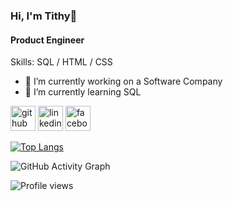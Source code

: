 ### Hi, I'm Tithy👋
#### Product Engineer

Skills: SQL / HTML / CSS 

- 🔭 I’m currently working on a Software Company 
- 🌱 I’m currently learning SQL 


[<img src='https://cdn.jsdelivr.net/npm/simple-icons@3.0.1/icons/github.svg' alt='github' height='40'>](https://github.com/RifatTithy)  [<img src='https://cdn.jsdelivr.net/npm/simple-icons@3.0.1/icons/linkedin.svg' alt='linkedin' height='40'>](https://www.linkedin.com/in/www.linkedin.com/in/rifat-sultana-tithy/)  [<img src='https://cdn.jsdelivr.net/npm/simple-icons@3.0.1/icons/facebook.svg' alt='facebook' height='40'>](https://www.facebook.com/https://www.facebook.com/rifatithy)  

[![Top Langs](https://github-readme-stats.vercel.app/api/top-langs/?username=RifatTithy)](https://github.com/anuraghazra/github-readme-stats)

![GitHub Activity Graph](https://activity-graph.herokuapp.com/graph?username=RifatTithy)  

![Profile views](https://gpvc.arturio.dev/RifatTithy)  
